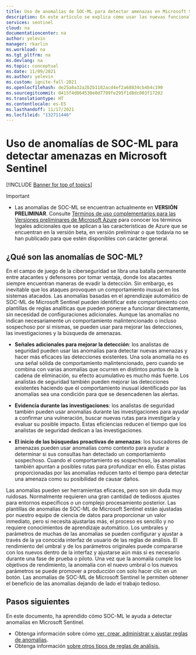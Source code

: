 ```yaml
---
title: Uso de anomalías de SOC-ML para detectar amenazas en Microsoft Sentinel | Microsoft Docs
description: En este artículo se explica cómo usar las nuevas funcionalidades de detección de anomalías de SOC-ML en Microsoft Sentinel.
services: sentinel
cloud: na
documentationcenter: na
author: yelevin
manager: rkarlin
ms.workload: na
ms.tgt_pltfrm: na
ms.devlang: na
ms.topic: conceptual
ms.date: 11/09/2021
ms.author: yelevin
ms.custom: ignite-fall-2021
ms.openlocfilehash: de25a8a32a2b2b1182acd4ef2a68834cb4b4c190
ms.sourcegitcommit: 0415f4d064530e0d7799fe295f1d8dc003f17202
ms.translationtype: HT
ms.contentlocale: es-ES
ms.lasthandoff: 11/17/2021
ms.locfileid: "132711446"
---
```

# <a name="use-soc-ml-anomalies-to-detect-threats-in-microsoft-sentinel"></a>Uso de anomalías de SOC-ML para detectar amenazas en Microsoft Sentinel

[!INCLUDE [Banner for top of topics](./includes/banner.md)]

> [!IMPORTANT]
>
> - Las anomalías de SOC-ML se encuentran actualmente en **VERSIÓN PRELIMINAR**. Consulte [Términos de uso complementarios para las Versiones preliminares de Microsoft Azure](https://azure.microsoft.com/support/legal/preview-supplemental-terms/) para conocer los términos legales adicionales que se aplican a las características de Azure que se encuentran en la versión beta, en versión preliminar o que todavía no se han publicado para que estén disponibles con carácter general.

## <a name="what-are-soc-ml-anomalies"></a>¿Qué son las anomalías de SOC-ML?

En el campo de juego de la ciberseguridad se libra una batalla permanente entre atacantes y defensores por tomar ventaja, donde los atacantes siempre encuentran maneras de evadir la detección. Sin embargo, es inevitable que los ataques provoquen un comportamiento inusual en los sistemas atacados. Las anomalías basadas en el aprendizaje automático de SOC-ML de Microsoft Sentinel pueden identificar este comportamiento con plantillas de reglas analíticas que pueden ponerse a funcionar directamente, sin necesidad de configuraciones adicionales. Aunque las anomalías no indican necesariamente un comportamiento malintencionado o incluso sospechoso por sí mismas, se pueden usar para mejorar las detecciones, las investigaciones y la búsqueda de amenazas.

- **Señales adicionales para mejorar la detección**: los analistas de seguridad pueden usar las anomalías para detectar nuevas amenazas y hacer más eficaces las detecciones existentes. Una sola anomalía no es una señal sólida de comportamiento malintencionado, pero cuando se combina con varias anomalías que ocurren en distintos puntos de la cadena de eliminación, su efecto acumulativo es mucho más fuerte. Los analistas de seguridad también pueden mejorar las detecciones existentes haciendo que el comportamiento inusual identificado por las anomalías sea una condición para que se desencadenen las alertas.

- **Evidencia durante las investigaciones**: los analistas de seguridad también pueden usar anomalías durante las investigaciones para ayudar a confirmar una vulneración, buscar nuevas rutas para investigarla y evaluar su posible impacto. Estas eficiencias reducen el tiempo que los analistas de seguridad dedican a las investigaciones.

- **El inicio de las búsquedas proactivas de amenazas**: los buscadores de amenazas pueden usar anomalías como contexto para ayudar a determinar si sus consultas han detectado un comportamiento sospechoso. Cuando el comportamiento es sospechoso, las anomalías también apuntan a posibles rutas para profundizar en ello. Estas pistas proporcionadas por las anomalías reducen tanto el tiempo para detectar una amenaza como su posibilidad de causar daños.

Las anomalías pueden ser herramientas eficaces, pero son sin duda muy ruidosas. Normalmente requieren una gran cantidad de tediosos ajustes para entornos específicos o un complejo procesamiento posterior. Las plantillas de anomalías de SOC-ML de Microsoft Sentinel están ajustadas por nuestro equipo de ciencia de datos para proporcionar un valor inmediato, pero si necesita ajustarlas más, el proceso es sencillo y no requiere conocimientos de aprendizaje automático. Los umbrales y parámetros de muchas de las anomalías se pueden configurar y ajustar a través de la ya conocida interfaz de usuario de las reglas de análisis. El rendimiento del umbral y de los parámetros originales puede compararse con los nuevos dentro de la interfaz y ajustarse aún más si es necesario durante una fase de prueba o piloto. Una vez que la anomalía cumple los objetivos de rendimiento, la anomalía con el nuevo umbral o los nuevos parámetros se puede promover a producción con solo hacer clic en un botón. Las anomalías de SOC-ML de Microsoft Sentinel le permiten obtener el beneficio de las anomalías dejando de lado el trabajo tedioso.

## <a name="next-steps"></a>Pasos siguientes

En este documento, ha aprendido cómo SOC-ML le ayuda a detectar anomalías en Microsoft Sentinel.

- Obtenga información sobre cómo [ver, crear, administrar y ajustar reglas de anomalías](work-with-anomaly-rules.md).
- Obtenga información [sobre otros tipos de reglas de análisis.](detect-threats-built-in.md)
